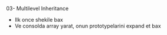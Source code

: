03- Multilevel Inheritance

- Ilk once shekile bax
- Ve consolda array yarat, onun prototypelarini expand et bax
